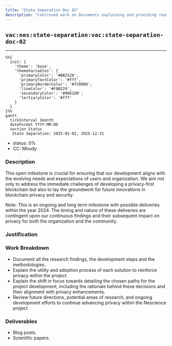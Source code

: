 ```yaml
---
title: "State Separation Doc 02"
description: "Continued work on Documents explaining and providing reason for Nescience state separation."
---
```

## `vac:nes:state-separation:vac:state-separation-doc-02`
---

```mermaid
%%{ 
  init: { 
    'theme': 'base', 
    'themeVariables': { 
      'primaryColor': '#BB2528', 
      'primaryTextColor': '#fff', 
      'primaryBorderColor': '#7C0000', 
      'lineColor': '#F8B229', 
      'secondaryColor': '#006100', 
      'tertiaryColor': '#fff' 
    } 
  } 
}%%
gantt
  tickInterval 1month
  dateFormat YYYY-MM-DD 
  section Status
   State Separation: 2025-01-02, 2025-12-31
```

- status: 0%
- CC: Moudy

### Description

This open milestone is crucial for ensuring that our development aligns with the evolving needs and expectations of users and organization.
We aim not only to address the immediate challenges of developing a privacy-first blockchain but also to lay the groundwork for future innovations in blockchain privacy and security.

Note: This is an ongoing and long term milestone with possible deliveries within the year 2024.
The timing and nature of these deliveries are contingent upon our continuous findings and their subsequent impact on privacy for both the organization and the community.


### Justification


### Work Breakdown

* Document all the research findings, the development steps and the methodologies.
* Explain the utility and adoption process of each solution to reinforce privacy within the project
* Explain the shift in focus towards detailing the chosen paths for the project development, including the rationale behind these decisions and their alignment with privacy enhancements.
* Review future directions, potential areas of research, and ongoing development efforts to continue advancing privacy within the Nescience project

### Deliverables

* Blog posts.
* Scientific papers. 


